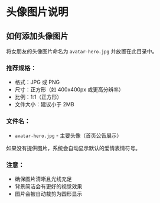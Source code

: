 # 头像图片说明

## 如何添加头像图片

将女朋友的头像图片命名为 `avatar-hero.jpg` 并放置在此目录中。

### 推荐规格：
- 格式：JPG 或 PNG
- 尺寸：正方形（如 400x400px 或更高分辨率）
- 比例：1:1（正方形）
- 文件大小：建议小于 2MB

### 文件名：
- `avatar-hero.jpg` - 主要头像（首页公告展示）

如果没有提供图片，系统会自动显示默认的爱情表情符号。

### 注意：
- 确保图片清晰且光线充足
- 背景简洁会有更好的视觉效果
- 图片会被自动裁剪为圆形显示 